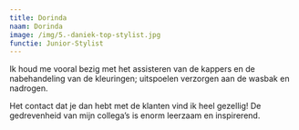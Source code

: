 ```yaml
---
title: Dorinda
naam: Dorinda
image: /img/5.-daniek-top-stylist.jpg
functie: Junior-Stylist
---
```


Ik houd me vooral bezig met het assisteren van de kappers en de nabehandeling van de kleuringen; uitspoelen verzorgen aan de wasbak en nadrogen. 

Het contact dat je dan hebt met de klanten vind ik heel gezellig! De gedrevenheid van mijn collega’s is enorm leerzaam en inspirerend.